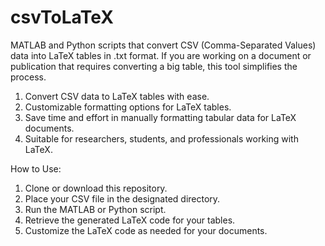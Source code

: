 # csvToLaTeX
MATLAB and Python scripts that convert CSV (Comma-Separated Values) data into LaTeX tables in .txt format. If you are working on a document or publication that requires converting a big table, this tool simplifies the process. 

1. Convert CSV data to LaTeX tables with ease.
2. Customizable formatting options for LaTeX tables.
3. Save time and effort in manually formatting tabular data for LaTeX documents.
4. Suitable for researchers, students, and professionals working with LaTeX.

How to Use:

1. Clone or download this repository.
2. Place your CSV file in the designated directory.
3. Run the MATLAB or Python script.
4. Retrieve the generated LaTeX code for your tables.
5. Customize the LaTeX code as needed for your documents.

